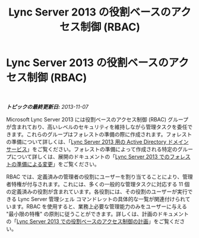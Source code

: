 ﻿---
title: Lync Server 2013 の役割ベースのアクセス制御 (RBAC)
TOCTitle: Lync Server 2013 の役割ベースのアクセス制御 (RBAC)
ms:assetid: d01fba36-eb7e-4de9-9bba-5102ae157820
ms:mtpsurl: https://technet.microsoft.com/ja-jp/library/Dn481134(v=OCS.15)
ms:contentKeyID: 59679289
ms.date: 05/19/2016
mtps_version: v=OCS.15
ms.translationtype: HT
---

# Lync Server 2013 の役割ベースのアクセス制御 (RBAC)

 

_**トピックの最終更新日:** 2013-11-07_

Microsoft Lync Server 2013 には役割ベースのアクセス制御 (RBAC) グループが含まれており、高いレベルのセキュリティを維持しながら管理タスクを委任できます。これらのグループはフォレストの準備の際に作成されます。フォレストの準備について詳しくは、「[Lync Server 2013 用の Active Directory ドメイン サービス](lync-server-2013-active-directory-domain-services-for-lync-server.md)」をご覧ください。フォレストの準備によって作成される特定のグループについて詳しくは、展開のドキュメントの「[Lync Server 2013 でのフォレストの準備による変更](lync-server-2013-changes-made-by-forest-preparation.md)」をご覧ください。

RBAC では、定義済みの管理者の役割にユーザーを割り当てることにより、管理者特権が付与されます。これには、多くの一般的な管理タスクに対応する 11 個の定義済みの役割が含まれています。各役割には、その役割のユーザーが実行できる Lync Server 管理シェル コマンドレットの具体的な一覧が関連付けられています。RBAC を使用すると、業務上必要な管理能力のみをユーザーに与える "最小限の特権" の原則に従うことができます。詳しくは、計画のドキュメントの「[Lync Server 2013 での役割ベースのアクセス制御の計画](lync-server-2013-planning-for-role-based-access-control.md)」をご覧ください。

